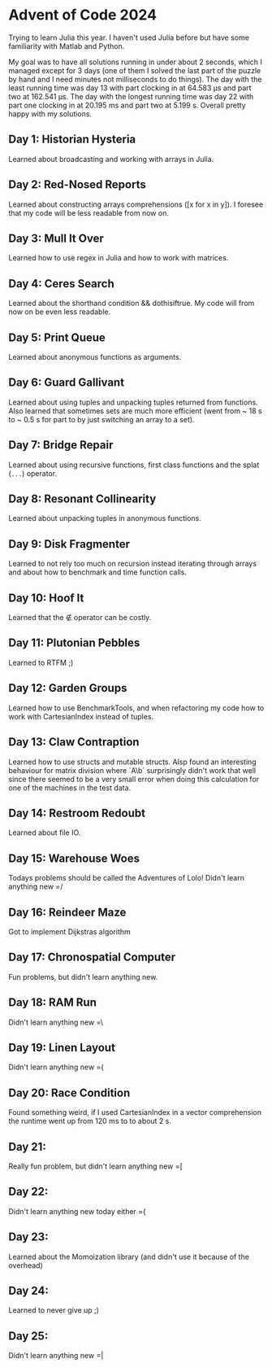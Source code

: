 # Advent of Code 2024
Trying to learn Julia this year. I haven't used Julia before but have some familiarity with Matlab and Python.

My goal was to have all solutions running in under about 2 seconds, which I managed except for 3 days (one of them I solved the last part of the puzzle by hand and I need minutes not milliseconds to do things). The day with the least running time was day 13 with part clocking in at 64.583 μs and part two at 162.541 μs. The day with the longest running time was day 22 with part one clocking in at 20.195 ms and part two at 5.199 s. Overall pretty happy with my solutions.

## Day 1: Historian Hysteria
Learned about broadcasting and working with arrays in Julia. 

## Day 2: Red-Nosed Reports
Learned about constructing arrays comprehensions ([x for x in y]). I foresee that my code will be less readable from now on. 

## Day 3: Mull It Over
Learned how to use regex in Julia and how to work with matrices.

## Day 4: Ceres Search
Learned about the shorthand condition && dothisiftrue. My code will from now on be even less readable. 

## Day 5: Print Queue
Learned about anonymous functions as arguments. 

## Day 6: Guard Gallivant
Learned about using tuples and unpacking tuples returned from functions. Also learned that sometimes sets are much more efficient (went from ~ 18 s to ~ 0.5 s for part to by just switching an array to a set).

## Day 7: Bridge Repair
Learned about using recursive functions, first class functions and the splat (`...`) operator. 

## Day 8: Resonant Collinearity
Learned about unpacking tuples in anonymous functions.

## Day 9: Disk Fragmenter
Learned to not rely too much on recursion instead iterating through arrays and about how to benchmark and time function calls.

## Day 10: Hoof It
Learned that the ∉ operator can be costly.

## Day 11: Plutonian Pebbles
Learned to RTFM ;)

## Day 12: Garden Groups
Learned how to use BenchmarkTools, and when refactoring my code how to work with CartesianIndex instead of tuples.

## Day 13: Claw Contraption
Learned how to use structs and mutable structs. Alsp found an interesting behaviour for matrix division where `A\b´ surprisingly didn't work that well since there seemed to be a very small error when doing this calculation for one of the machines in the test data.

## Day 14: Restroom Redoubt
Learned about file IO.

## Day 15: Warehouse Woes
Todays problems should be called the Adventures of Lolo! Didn't learn anything new =/

## Day 16: Reindeer Maze
Got to implement Dijkstras algorithm

## Day 17: Chronospatial Computer
Fun problems, but didn't learn anything new.

## Day 18: RAM Run
Didn't learn anything new =\


## Day 19: Linen Layout
Didn't learn anything new =(

 ## Day 20: Race Condition
Found something weird, if I used CartesianIndex in a vector comprehension the runtime went up from 120 ms to to about 2 s.

 ## Day 21:
Really fun problem, but didn't learn anything new =[

 ## Day 22:
Didn't learn anything new today either ={

 ## Day 23:
 Learned about the Momoization library (and didn't use it because of the overhead)

 ## Day 24:
 Learned to never give up ;)

 ## Day 25:
 Didn't learn anything new =|